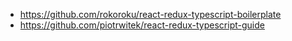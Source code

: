 - https://github.com/rokoroku/react-redux-typescript-boilerplate
- https://github.com/piotrwitek/react-redux-typescript-guide
